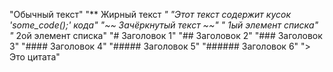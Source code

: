"Обычный текст"
"** Жирный текст **"
"Этот текст содержит кусок 'some_code();' кода"
"~~ Зачёркнутый текст ~~"
"* 1ый элемент списка"
"* 2ой элемент списка"
"# Заголовок 1"
"## Заголовок 2"
"### Заголовок 3"
"#### Заголовок 4"
"##### Заголовок 5"
"###### Заголовок 6"
"> Это цитата" 